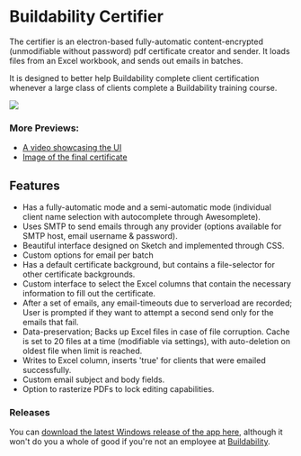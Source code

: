 # Buildability Certifier

The certifier is an electron-based fully-automatic content-encrypted (unmodifiable without password) pdf certificate creator and sender. It loads files from an Excel workbook, and sends out emails in batches. 

It is designed to better help Buildability complete client certification whenever a large class of clients complete a Buildability training course.

![](https://github.com/steven-xie/buildability-certifier/blob/master/image-showcase/ui-main.png)

### More Previews:
- [A video showcasing the UI](https://www.youtube.com/watch?v=53A7nspEz6U)
- [Image of the final certificate](https://github.com/steven-xie/buildability-certifier/blob/master/image-showcase/certificate-sent.png)

## Features
- Has a fully-automatic mode and a semi-automatic mode (individual client name selection with autocomplete through Awesomplete).
- Uses SMTP to send emails through any provider (options available for SMTP host, email username & password).
- Beautiful interface designed on Sketch and implemented through CSS.
- Custom options for email per batch
- Has a default certificate background, but contains a file-selector for other certificate backgrounds.
- Custom interface to select the Excel columns that contain the necessary information to fill out the certificate.
- After a set of emails, any email-timeouts due to serverload are recorded; User is prompted if they want to attempt a second send only for the emails that fail.
- Data-preservation; Backs up Excel files in case of file corruption. Cache is set to 20 files at a time (modifiable via settings), with auto-deletion on oldest file when limit is reached. 
- Writes to Excel column, inserts 'true' for clients that were emailed successfully.
- Custom email subject and body fields.
- Option to rasterize PDFs to lock editing capabilities.

### Releases
You can [download the latest Windows release of the app here](https://github.com/steven-xie/buildability-certifier/releases), although it won't do you a whole of good if you're not an employee at [Buildability](http://www.buildability.ca).
